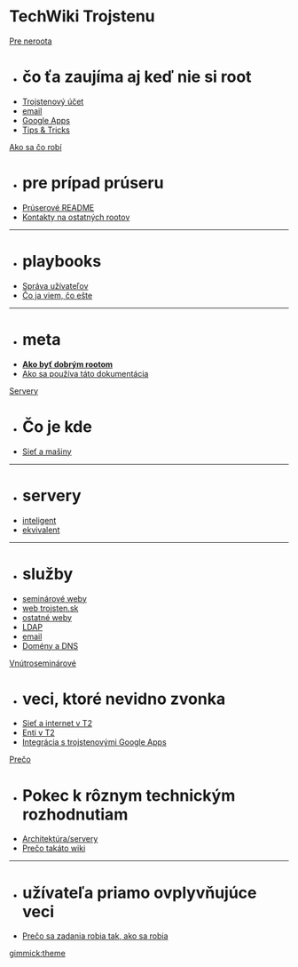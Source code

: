 # TechWiki Trojstenu

[Pre neroota]()

  - # čo ťa zaujíma aj keď nie si root
  - [Trojstenový účet](user/ucet.md)
  - [email](user/email.md)
  - [Google Apps](user/gapps.md)
  - [Tips & Tricks](tips.md)


[Ako sa čo robí]()

  - # pre prípad prúseru
  - [Prúserové README](pruser.md)
  - [Kontakty na ostatných rootov](rooti.md)
  -------------------
  - # playbooks
  - [Správa užívateľov](playbooks/users.md)
  - [Čo ja viem, čo ešte]()
  -------------------
  - # meta
  - [**Ako byť dobrým rootom**](meta/dobry_root.md)
  - [Ako sa používa táto dokumentácia](meta/wiki.md)


[Servery]()

  - # Čo je kde
  - [Sieť a mašiny](masiny.md)
  -------------------
  - # servery
  - [inteligent](inteligent.md)
  - [ekvivalent](ekvivalent.md)
  -------------------
  - # služby
  - [seminárové weby](sluzby/weby.md)
  - [web trojsten.sk](sluzby/web_trojsten.sk.md)
  - [ostatné weby](sluzby/weby_ostatne.md)
  - [LDAP](sluzby/ldap.md)
  - [email](sluzby/email.md)
  - [Domény a DNS](sluzby/domeny.md)


[Vnútroseminárové]()

  - # veci, ktoré nevidno zvonka
  - [Sieť a internet v T2](inside/T2_net.md)
  - [Enti v T2](inside/T2_enti.md)
  - [Integrácia s trojstenovými Google Apps](inside/gapps.md)


[Prečo]()

  - # Pokec k rôznym technickým rozhodnutiam
  - [Architektúra/servery](preco/architektura.md)
  - [Prečo takáto wiki](preco/wiki.md)
  -------------------
  - # užívateľa priamo ovplyvňujúce veci
  - [Prečo sa zadania robia tak, ako sa robia](preco/zadania.md)


[gimmick:theme](flatly)

<!-- ako sa používa tento súbor: https://dynalon.github.io/mdwiki/#!quickstart.md#Adding_a_navigation -->
